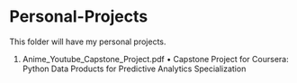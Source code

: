 # Personal-Projects

This folder will have my personal projects.

1.  Anime_Youtube_Capstone_Project.pdf
    • Capstone Project for Coursera:
    Python Data Products for Predictive Analytics Specialization
